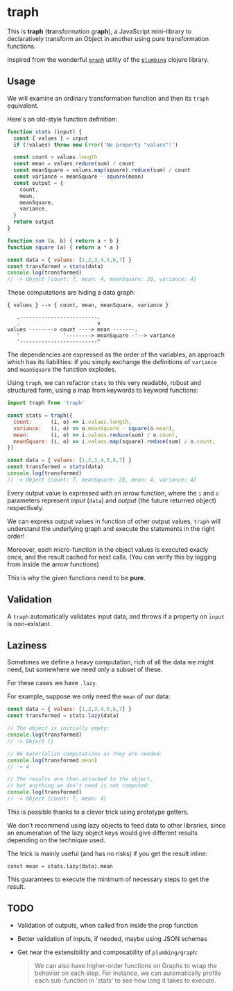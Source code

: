 # traph

This is **traph** (**tr**ansformation gr**aph**), a JavaScript mini-library to declaratively transform an Object in another using pure transformation functions.

Inspired from the wonderful [`graph`](http://plumatic.github.io/prismatics-graph-at-strange-loop) utility of the [`plumbing`](https://github.com/plumatic/plumbing) clojure library.

## Usage

We will examine an ordinary transformation function and then its `traph` equivalent.

Here's an old-style function definition:

```js
function stats (input) {
  const { values } = input
  if (!values) throw new Error('No property "values"!')

  const count = values.length
  const mean = values.reduce(sum) / count
  const meanSquare = values.map(square).reduce(sum) / count
  const variance = meanSquare - square(mean)
  const output = {
    count,
    mean,
    meanSquare,
    variance,
  }
  return output
}

function sum (a, b) { return a + b }
function square (a) { return a * a }

const data = { values: [1,2,3,4,5,6,7] }
const transformed = stats(data)
console.log(transformed)
// -> Object {count: 7, mean: 4, meanSquare: 20, variance: 4}
```

These computations are hiding a data graph:

```
{ values } --> { count, mean, meanSquare, variance }

   .-------------------------.
   .                         v
values --------> count ----> mean -------.
   '              '--------> meanSquare -'--> variance
   '-------------------------^
```

The dependencies are expressed as the order of the variables,
an approach which has its liabilities: if you simply exchange the definitions of `variance` and `meanSquare` the function explodes.

Using `traph`, we can refactor `stats` to this very readable, robust and structured form, using a map from keywords to keyword functions:

```js
import traph from 'traph'

const stats = traph({
  count:      (i, o) => i.values.length,
  variance:   (i, o) => o.meanSquare - square(o.mean),
  mean:       (i, o) => i.values.reduce(sum) / o.count,
  meanSquare: (i, o) => i.values.map(square).reduce(sum) / o.count,
})

const data = { values: [1,2,3,4,5,6,7] }
const transformed = stats(data)
console.log(transformed)
// -> Object {count: 7, meanSquare: 20, mean: 4, variance: 4}
```

Every output value is expressed with an arrow function, where the `i` and `o` parameters represent *input* (`data`) and *output* (the future returned object) respectively.

We can express output values in function of other output values, `traph` will understand the underlying graph and execute the statements in the right order!

Moreover, each micro-function in the object values is executed exacly once, and the result cached for next calls. (You can verify this by logging from inside the arrow functions)

This is why the given functions need to be **pure**.

## Validation

A `traph` automatically validates input data, and throws if a property on `input` is non-existant.

## Laziness

Sometimes we define a heavy computation, rich of all the data we might need, but somewhere we need only a subset of these.

For these cases we have `.lazy`.

For example, suppose we only need the `mean` of our data:

```js
const data = { values: [1,2,3,4,5,6,7] }
const transformed = stats.lazy(data)

// The object is initially empty:
console.log(transformed)
// -> Object {}

// We materialize computations as they are needed:
console.log(transformed.mean)
// -> 4

// The results are then attached to the object,
// but anything we don't need is not computed:
console.log(transformed)
// -> Object {count: 7, mean: 4}
```

This is possible thanks to a clever trick using prototype getters.

We don't recommend using lazy objects to feed data to other libraries, since an enumeration of the lazy object keys would give different results depending on the technique used.

The trick is mainly useful (and has no risks) if you get the result inline:

```
const mean = stats.lazy(data).mean
```

This guarantees to execute the minimum of necessary steps to get the result.

## TODO

 + Validation of outputs, when called fron inside the prop function
 + Better validation of inputs, if needed, maybe using JSON schemas
 + Get near the extensibility and composability of `plumbing/graph`:
 
   > We can also have higher-order functions on Graphs to wrap the behavior on each step.
   > For instance, we can automatically profile each sub-function in 'stats' to see how long it takes to execute.

